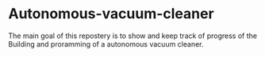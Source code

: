 # Autonomous-vacuum-cleaner
The main goal of this repostery is to show and keep track of progress of the Building and proramming of a autonomous vacuum cleaner.  
